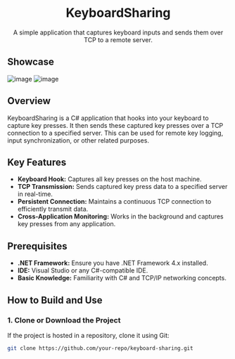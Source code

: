 <h1 align="center">KeyboardSharing</h1>

<p align="center">
  A simple application that captures keyboard inputs and sends them over TCP to a remote server.
</p>

## Showcase
![image](https://github.com/user-attachments/assets/07b7a0d4-d698-4616-88db-bc526f2c2caf)
![image](https://github.com/user-attachments/assets/421b98e7-9ddc-4d20-9181-8714456023f0)


## Overview

KeyboardSharing is a C# application that hooks into your keyboard to capture key presses. It then sends these captured key presses over a TCP connection to a specified server. This can be used for remote key logging, input synchronization, or other related purposes.

## Key Features

- **Keyboard Hook:** Captures all key presses on the host machine.
- **TCP Transmission:** Sends captured key press data to a specified server in real-time.
- **Persistent Connection:** Maintains a continuous TCP connection to efficiently transmit data.
- **Cross-Application Monitoring:** Works in the background and captures key presses from any application.

## Prerequisites

- **.NET Framework:** Ensure you have .NET Framework 4.x installed.
- **IDE:** Visual Studio or any C#-compatible IDE.
- **Basic Knowledge:** Familiarity with C# and TCP/IP networking concepts.

## How to Build and Use

### 1. Clone or Download the Project

If the project is hosted in a repository, clone it using Git:

```bash
git clone https://github.com/your-repo/keyboard-sharing.git
